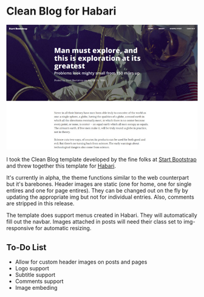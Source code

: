 # Clean Blog for Habari #

![Clean-Blog](screenshot.png "Clean Blog sample post page")

I took the Clean Blog template developed by the fine folks at [Start Bootstrap](http://startbootstrap.com) and threw together this template for [Habari](http://habariproject.org).

It's currently in alpha, the theme functions similar to the web counterpart but it's barebones. Header images are static (one for home, one for single entires and one for page entires). They can be changed out on the fly by updating the appropriate img but not for individual entries. Also, comments are stripped in this release.

The template does support menus created in Habari. They will automatically fill out the navbar. Images attached in posts will need their class set to img-responsive for automatic resizing.

## To-Do List ##

* Allow for custom header images on posts and pages
* Logo support
* Subtitle support
* Comments support
* Image embeding 
